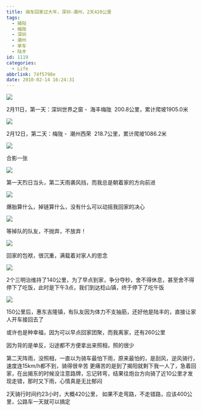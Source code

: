 ```yaml
---
title: 骑车回家过大年，深圳-潮州，2天420公里
tags:
  - 揭阳
  - 梅陇
  - 深圳
  - 潮州
  - 单车
  - 陆丰
id: 1119
categories:
  - Life
abbrlink: 74f5798e
date: 2010-02-14 16:24:31
---
```

![](/images/2010/02/14_201011300028126224_6969.jpg)

2月11日，第一天：深圳世界之窗 -&nbsp; 海丰梅陇&nbsp; 200.8公里，累计爬坡1905.0米
<!--more-->
![](/images/2010/02/14_201011300028211584_6970.jpg)

2月12日，第二天：梅陇 -&nbsp; 潮州西荣&nbsp; 218.7公里，累计爬坡1086.2米

![](/images/2010/02/14_201011300029263806_6971.jpg)

合影一张

![](/images/2010/02/14_201011300031018271_6972.jpg)

第一天烈日当头，第二天雨袭风挡，而我总是朝着家的方向前进

![](/images/2010/02/14_201011300031280581_6973.jpg)

爆胎算什么，掉链算什么，没有什么可以动摇我回家的决心

![](/images/2010/02/14_201011300032078304_6974.jpg)

等掉队的队友，不抛弃，不放弃！

![](/images/2010/02/14_201011300033033756_6975.jpg)

回家的包袱，很沉重，满载着对家人的思念

![](/images/2010/02/14_201011300033216112_6976.jpg)

2个三明治维持了140公里，为了早点到家，争分夺秒，舍不得休息，甚至舍不得停下了吃饭，此时是下午3点，我们到达稔山镇，终于停下了吃午饭

![](/images/2010/02/14_201011300033408076_6977.jpg)

150公里后，惠东吉隆镇，有队友因为体力不支抽筋，还好他是陆丰的，直接让家人开车接回去了

或许也是种幸福，因为可以早点回家团聚，而我离家，还有260公里

因为背的是单反，沿途都不方便拿出来照相，照的很少

第二天阵雨，没照相，一直以为骑车最怕下雨，原来最怕的，是刮风，逆风骑行，速度连15km/h都不到，骑得很辛苦
更痛苦的是到了揭阳就剩下我一人了，急着回家，在出揭东的时候没注意路牌，忘记转弯，结果往炮台方向骑了近10公里才发现走错，那时又下雨，心情真是无比郁闷

2天骑行时间约23小时，大概420公里，
如果不走弯路，不走错路，应该400公里，公路车一天就可以搞定